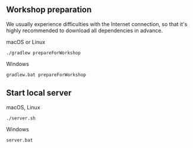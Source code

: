 ## Workshop preparation
We usually experience difficulties with the Internet connection,
so that it's highly recommended to download all dependencies in advance.

macOS or Linux
```
./gradlew prepareForWorkshop
```
Windows
```
gradlew.bat prepareForWorkshop
```

## Start local server
macOS, Linux
```
./server.sh
```
Windows
```
server.bat
```